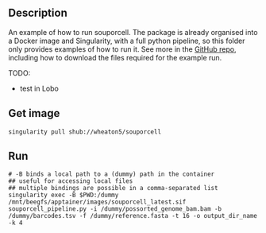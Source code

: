## Description

An example of how to run souporcell. The package is already organised into a Docker image and Singularity, with a full python pipeline, so this folder only provides examples of how to run it. See more in the [GitHub repo](https://github.com/wheaton5/souporcell/tree/master), including how to download the files required for the example run.

TODO:

-   test in Lobo

## Get image

```{bash}
singularity pull shub://wheaton5/souporcell
```

## Run

```{bash}
# -B binds a local path to a (dummy) path in the container
## useful for accessing local files
## multiple bindings are possible in a comma-separated list
singularity exec -B $PWD:/dummy /mnt/beegfs/apptainer/images/souporcell_latest.sif souporcell_pipeline.py -i /dummy/possorted_genome_bam.bam -b /dummy/barcodes.tsv -f /dummy/reference.fasta -t 16 -o output_dir_name -k 4
```
